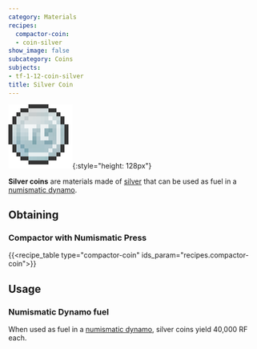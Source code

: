 ```yaml
---
category: Materials
recipes:
  compactor-coin:
  - coin-silver
show_image: false
subcategory: Coins
subjects:
- tf-1-12-coin-silver
title: Silver Coin
---
```


![Silver coin](/assets/images/docs/1.12/thermal-foundation/coin-silver.png){:style="height: 128px"}


**Silver coins** are materials made of [silver](../silver-ingot/) that can be
used as fuel in a [numismatic dynamo](../../thermal-expansion/numismatic-dynamo/).


Obtaining
---------

### Compactor with Numismatic Press
{{<recipe_table type="compactor-coin" ids_param="recipes.compactor-coin">}}


Usage
-----

### Numismatic Dynamo fuel
When used as fuel in a [numismatic dynamo](../../thermal-expansion/numismatic-dynamo/), silver
coins yield 40,000 RF each.
